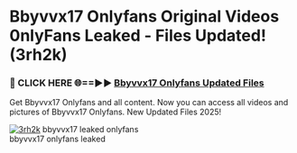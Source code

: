 # Bbyvvx17 Onlyfans Original Videos 0nlyFans Leaked - Files Updated! (3rh2k)

<h3>🔴 CLICK HERE 🌐==►► <a href="https://tinyurl.com/2wckxsce" rel="nofollow">Bbyvvx17 Onlyfans Updated Files</a></h3>

Get Bbyvvx17 Onlyfans and all content. Now you can access all videos and pictures of Bbyvvx17 Onlyfans. New Updated Files 2025!

[![3rh2k](https://i.imgur.com/AFduVYN.gif)](https://tinyurl.com/2wckxsce)
bbyvvx17 leaked onlyfans<br>
bbyvvx17 onlyfans leaked